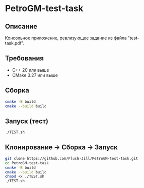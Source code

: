 # PetroGM-test-task

## Описание
Консольное приложение, реализующее задание из файла "test-task.pdf".

## Требования
- C++ 20 или выше
- CMake 3.27 или выше

## Сборка
```bash
cmake -B build
cmake --build build
```
## Запуск (тест)
```bash
./TEST.sh
```

## Клонирование -> Сборка -> Запуск
```bash
git clone https://github.com/Plush-Jill/PetroGM-test-task.git
cd PetroGM-test-task
cmake -B build
cmake --build build
chmod +x ./TEST.sh
./TEST.sh
```